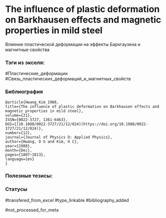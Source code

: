 # The influence of plastic deformation on Barkhausen effects and magnetic properties in mild steel

Влияние пластической деформации на эффекты Баркгаузена и магнитные свойства

### Тэги из экселя:
#Пластические_деформации
#Связь_пластических_деформаций_и_магнитных_свойств 

### Библиография
```
@article{Hwang_Kim_1988,
title={The influence of plastic deformation on Barkhausen effects and magnetic properties in mild steel},
volume={21},
ISSN={0022-3727, 1361-6463},
DOI={[10.1088/0022-3727/21/12/024](https://doi.org/10.1088/0022-3727/21/12/024)},
number={12},
journal={Journal of Physics D: Applied Physics},
author={Hwang, D G and Kim, H C},
year={1988},
month={Dec},
pages={1807–1813},
language={en}
}
```

### Полезные тезисы:

### Статусы
#transfered_from_excel 
#type_linkable 
#bibliography_added

#not_processed_for_meta
